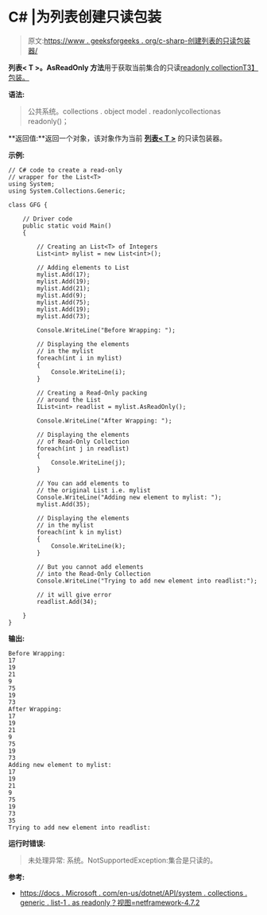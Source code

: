 # C# |为列表创建只读包装

> 原文:[https://www . geeksforgeeks . org/c-sharp-创建列表的只读包装器/](https://www.geeksforgeeks.org/c-sharp-creating-a-read-only-wrapper-for-list/)

**列表< T >。AsReadOnly 方法**用于获取当前集合的只读[readonly collection<T>T3】包装。](https://docs.microsoft.com/en-us/dotnet/api/system.collections.objectmodel.readonlycollection-1?view=netframework-4.7.2)

**语法:**

> 公共系统。collections . object model . readonlycollection<t>as readonly()；</t>

**返回值:**返回一个对象，该对象作为当前 **[列表< T >](https://www.geeksforgeeks.org/c-list-class/)** 的只读包装器。

**示例:**

```
// C# code to create a read-only
// wrapper for the List<T>
using System;
using System.Collections.Generic;

class GFG {

    // Driver code
    public static void Main()
    {

        // Creating an List<T> of Integers
        List<int> mylist = new List<int>();

        // Adding elements to List
        mylist.Add(17);
        mylist.Add(19);
        mylist.Add(21);
        mylist.Add(9);
        mylist.Add(75);
        mylist.Add(19);
        mylist.Add(73);

        Console.WriteLine("Before Wrapping: ");

        // Displaying the elements
        // in the mylist
        foreach(int i in mylist)
        {
            Console.WriteLine(i);
        }

        // Creating a Read-Only packing
        // around the List
        IList<int> readlist = mylist.AsReadOnly();

        Console.WriteLine("After Wrapping: ");

        // Displaying the elements
        // of Read-Only Collection
        foreach(int j in readlist)
        {
            Console.WriteLine(j);
        }

        // You can add elements to
        // the original List i.e. mylist
        Console.WriteLine("Adding new element to mylist: ");
        mylist.Add(35);

        // Displaying the elements
        // in the mylist
        foreach(int k in mylist)
        {
            Console.WriteLine(k);
        }

        // But you cannot add elements
        // into the Read-Only Collection
        Console.WriteLine("Trying to add new element into readlist:");

        // it will give error
        readlist.Add(34);

    }
}
```

**输出:**

```
Before Wrapping: 
17
19
21
9
75
19
73
After Wrapping: 
17
19
21
9
75
19
73
Adding new element to mylist: 
17
19
21
9
75
19
73
35
Trying to add new element into readlist:

```

**运行时错误:**

> 未处理异常:
> 系统。NotSupportedException:集合是只读的。

**参考:**

*   [https://docs . Microsoft . com/en-us/dotnet/API/system . collections . generic . list-1 . as readonly？视图=netframework-4.7.2](https://docs.microsoft.com/en-us/dotnet/api/system.collections.generic.list-1.asreadonly?view=netframework-4.7.2)